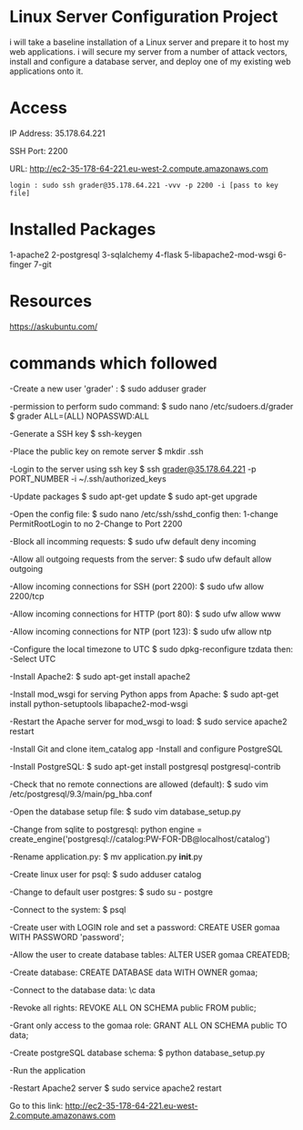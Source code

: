 # Linux Server Configuration Project
  i will take a baseline installation of a Linux server and prepare it
  to host my web applications.
  i will secure my server from a number of attack vectors,
  install and configure a database server,
  and deploy one of my existing web applications onto it.

# Access
  IP Address: 35.178.64.221

  SSH Port: 2200

  URL: http://ec2-35-178-64-221.eu-west-2.compute.amazonaws.com
	
	login : sudo ssh grader@35.178.64.221 -vvv -p 2200 -i [pass to key file]

# Installed Packages
  1-apache2
  2-postgresql
  3-sqlalchemy
  4-flask
  5-libapache2-mod-wsgi
  6-finger
  7-git

# Resources
https://askubuntu.com/

# commands which followed

  -Create a new user 'grader' :
  $ sudo adduser grader

  -permission to perform sudo command:
  $ sudo nano /etc/sudoers.d/grader
  $ grader ALL=(ALL) NOPASSWD:ALL

  -Generate a SSH key
  $ ssh-keygen

  -Place the public key on remote server
  $ mkdir .ssh

  -Login to the server using ssh key
  $ ssh grader@35.178.64.221 -p PORT_NUMBER -i ~/.ssh/authorized_keys

  -Update packages
  $ sudo apt-get update
  $ sudo apt-get upgrade

  -Open the config file:
  $ sudo nano /etc/ssh/sshd_config
  then:
    1-change PermitRootLogin to no
    2-Change to Port 2200

  -Block all incomming requests:
  $ sudo ufw default deny incoming

  -Allow all outgoing requests from the server:
  $ sudo ufw default allow outgoing

  -Allow incoming connections for SSH (port 2200):
  $ sudo ufw allow 2200/tcp

  -Allow incoming connections for HTTP (port 80):
  $ sudo ufw allow www

  -Allow incoming connections for NTP (port 123):
  $ sudo ufw allow ntp

  -Configure the local timezone to UTC
  $ sudo dpkg-reconfigure tzdata
  then:
    -Select UTC

  -Install Apache2:
  $ sudo apt-get install apache2

  -Install mod_wsgi for serving Python apps from Apache:
  $ sudo apt-get install python-setuptools libapache2-mod-wsgi

  -Restart the Apache server for mod_wsgi to load:
  $ sudo service apache2 restart

  -Install Git and clone item_catalog app
  -Install and configure PostgreSQL

  -Install PostgreSQL:
  $ sudo apt-get install postgresql postgresql-contrib

  -Check that no remote connections are allowed (default):
  $ sudo vim /etc/postgresql/9.3/main/pg_hba.conf

  -Open the database setup file:
  $ sudo vim database_setup.py

  -Change from sqlite to postgresql:
  python engine = create_engine('postgresql://catalog:PW-FOR-DB@localhost/catalog')

  -Rename application.py:
  $ mv application.py __init__.py

  -Create linux user for psql:
  $ sudo adduser catalog

  -Change to default user postgres:
  $ sudo su - postgre

  -Connect to the system:
  $ psql

  -Create user with LOGIN role and set a password:
  CREATE USER gomaa WITH PASSWORD 'password';

  -Allow the user to create database tables:
  ALTER USER gomaa CREATEDB;

  -Create database:
  CREATE DATABASE data WITH OWNER gomaa;

  -Connect to the database data:
  \c data

  -Revoke all rights:
  REVOKE ALL ON SCHEMA public FROM public;

  -Grant only access to the gomaa role:
  GRANT ALL ON SCHEMA public TO data;

  -Create postgreSQL database schema:
  $ python database_setup.py

  -Run the application

  -Restart Apache2 server
  $ sudo service apache2 restart

  Go to this link: http://ec2-35-178-64-221.eu-west-2.compute.amazonaws.com
